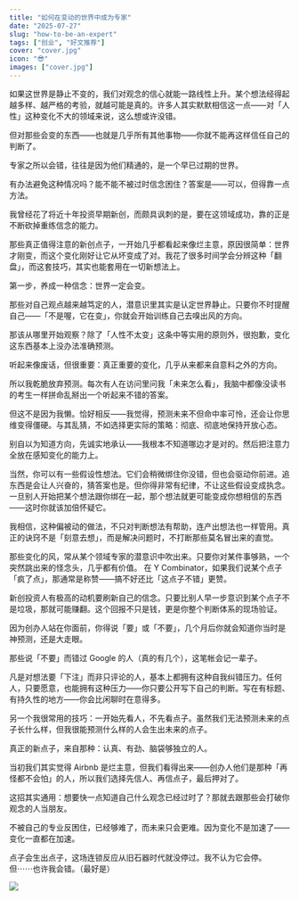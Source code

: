 ```yaml
---
title: "如何在变动的世界中成为专家"
date: "2025-07-27"
slug: "how-to-be-an-expert"
tags: ["创业", "好文推荐"]
cover: "cover.jpg"
icon: "😎"
images: ["cover.jpg"]
---
```

如果这世界是静止不变的，我们对观念的信心就能一路线性上升。某个想法经得起越多样、越严格的考验，就越可能是真的。许多人其实默默相信这一点——对「人性」这种变化不大的领域来说，这么想或许没错。



但对那些会变的东西——也就是几乎所有其他事物——你就不能再这样信任自己的判断了。



专家之所以会错，往往是因为他们精通的，是一个早已过期的世界。



有办法避免这种情况吗？能不能不被过时信念困住？答案是——可以，但得靠一点方法。



我曾经花了将近十年投资早期新创，而颇具讽刺的是，要在这领域成功，靠的正是不断砍掉重练信念的能力。



那些真正值得注意的新创点子，一开始几乎都看起来像烂主意，原因很简单：世界才刚变，而这个变化刚好让它从坏变成了对。我花了很多时间学会分辨这种「翻盘」，而这套技巧，其实也能套用在一切新想法上。



第一步，养成一种信念：世界一定会变。



那些对自己观点越来越笃定的人，潜意识里其实是认定世界静止。只要你不时提醒自己——「不是喔，它在变」，你就会开始训练自己去嗅出风的方向。



那该从哪里开始观察？除了「人性不太变」这条中等实用的原则外，很抱歉，变化这东西基本上没办法准确预测。



听起来像废话，但很重要：真正重要的变化，几乎从来都来自意料之外的方向。



所以我乾脆放弃预测。每次有人在访问里问我「未来怎么看」，我脑中都像没读书的考生一样拼命乱掰出一个听起来不错的答案。



但这不是因为我懒。恰好相反——我觉得，预测未来不但命中率可怜，还会让你思维变得僵硬。与其乱猜，不如选择更实际的策略：彻底、彻底地保持开放心态。



别自以为知道方向，先诚实地承认——我根本不知道哪边才是对的。然后把注意力全放在感知变化的能力上。



当然，你可以有一些假设性想法。它们会稍微绑住你没错，但也会驱动你前进。追东西是会让人兴奋的，猜答案也是。但你得非常有纪律，不让这些假设变成执念。
一旦别人开始把某个想法跟你绑在一起，那个想法就更可能变成你想相信的东西——这时你就该加倍怀疑它。



我相信，这种偏被动的做法，不只对判断想法有帮助，连产出想法也一样管用。真正的诀窍不是「刻意去想」，而是解决问题时，不打断那些莫名冒出来的直觉。



那些变化的风，常从某个领域专家的潜意识中吹出来。只要你对某件事够熟，一个突然跳出来的怪念头，几乎都有价值。
在 Y Combinator，如果我们说某个点子「疯了点」，那通常是称赞——搞不好还比「这点子不错」更赞。



新创投资人有极高的动机要刷新自己的信念。只要比别人早一步意识到某个点子不是垃圾，那就可能赚翻。这个回报不只是钱，更是你整个判断体系的现场验证。



因为创办人站在你面前，你得说「要」或「不要」，几个月后你就会知道你当时是神预测，还是大走眼。



那些说「不要」而错过 Google 的人（真的有几个），这笔帐会记一辈子。



凡是对想法要「下注」而非只评论的人，基本上都拥有这种自我纠错压力。任何人，只要愿意，也能拥有这种压力——你只要公开写下自己的判断。写在有标题、有持久性的地方——你会比闲聊时在意得多。



另一个我很常用的技巧：一开始先看人，不先看点子。虽然我们无法预测未来的点子长什么样，但我很能预测什么样的人会生出未来的点子。



真正的新点子，来自那种：认真、有劲、脑袋够独立的人。



当初我们其实觉得 Airbnb 是烂主意，但我们看得出来——创办人他们是那种「再怪都不会怕」的人，所以我们选择先信人、再信点子，最后押对了。



这招其实通用：想要快一点知道自己什么观念已经过时了？那就去跟那些会打破你观念的人当朋友。



不被自己的专业反困住，已经够难了，而未来只会更难。因为变化不是加速了——变化一直都在加速。



点子会生出点子，这场连锁反应从旧石器时代就没停过。我不认为它会停。
但⋯⋯也许我会错。（最好是）




![](https://prod-files-secure.s3.us-west-2.amazonaws.com/112d0858-5090-4d34-a606-b75eb8d65fd2/46476355-9cf3-4e99-9b7a-3531bc426380/1000202064.png?X-Amz-Algorithm=AWS4-HMAC-SHA256&X-Amz-Content-Sha256=UNSIGNED-PAYLOAD&X-Amz-Credential=ASIAZI2LB466UK6IA4IZ%2F20250916%2Fus-west-2%2Fs3%2Faws4_request&X-Amz-Date=20250916T093311Z&X-Amz-Expires=3600&X-Amz-Security-Token=IQoJb3JpZ2luX2VjEBEaCXVzLXdlc3QtMiJIMEYCIQDLRAJDmNuKbIS3MmMe%2BKooPsW2zEWjFKFDw5XZnZfqLgIhAMB8xGWSJK4LXTk7GV07GZunAjlgnUFajP58Blmd0DtlKogECIr%2F%2F%2F%2F%2F%2F%2F%2F%2F%2FwEQABoMNjM3NDIzMTgzODA1IgwkTJYZb%2BkC6EhqzoEq3APwZm0Q84kU4veLdutMVbFdmU53uFpGfWzFK5nhWoAxbDOEzixKw6wWZYSuHZNba3G9xyVDhlBu0i6jvHHJaOBfcMT97wxJFClz0JGjahNql48XnbZ3RsJTfegjuKy%2BKCRhhCwPkeDixjEUkcEbtWOD1AG6iALoYOmIKJcHaDx15gYp%2BmgNaUvNN9aKaiiDs2jqNOLeKFLXLSHDsZbuW2NGfO81Q3ef2v1V3we7Jb%2BaPxttQbIuGUnP4bnPC6wbVwFsqDmDez%2FLKFrb4z0sTeLwVxmrpgUEAXEY7k5usagCNcgm%2BTfdsU19q55fqTrnxMwI45WP6i%2FSqOkw%2BPFIga4G4Nf5TbTpj3DETiAuJtJwHXY7trYJUm79BBGCSl3OwVah4h1kDoLweEXWnZYdm49fcL9IYv6HGRAudhOLQM%2BOw8PNFseDtt2AHede3FLkdLAPSFf09l%2FoquYSe4wkFPj6jsq3VdaYybWESW5udJ6EBP2PASABYblL9zSD0FQv1V20L6pmRoZ5TQ5iWE1vFYPnol2Bs4h4JMANHot5QXMHwTa%2Fhi6V4xLqsTqb8d%2B%2FotPd1wr9%2B%2BmS95BabJdTjRSsGiFbTd94jghCWFACcacM17RCVFGAUL3vIoE0DTCbx6TGBjqkAWaljL5oeYFTSaAMMBcxnkr1L51gOtAyrojuj8Ib4G1YtFH7qkERyZ3MUt1pY5aaXcLkgz4mxwOaP0FtZ5c1wouGgGxEuxSIt%2Fb24IzPgzrWRAhkb7jjLKp9bPciWPIuOcGITqWBzMPCJ2lzQ2T9wLUOg2GAzGiahvEcVbWv5c9ivrPLVLd3cNdnWYQbptwCXc2ZMetRTtfOLHinag6uuXzWWzSh&X-Amz-Signature=49db0c1472b7b287dc37eca6aa32f2be9b618189f3de0d8a017acc4b1d81537d&X-Amz-SignedHeaders=host&x-amz-checksum-mode=ENABLED&x-id=GetObject)

